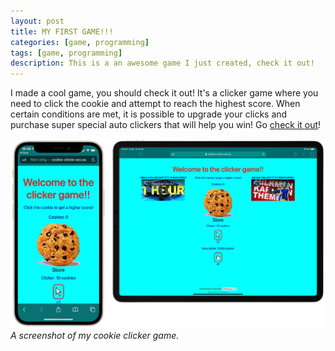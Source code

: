 ```yaml
---
layout: post
title: MY FIRST GAME!!!
categories: [game, programming]
tags: [game, programming]
description: This is a an awesome game I just created, check it out!
---
```


I made a cool game, you should check it out! It's a clicker game where you need to click the cookie and attempt to reach the highest score. When certain conditions are met, it is possible to upgrade your clicks and purchase super special auto clickers that will help you win! Go [check it out](http://www.cookie-clicker.erruj.nl/)!

[![Screenshot](/assets/media/cookie-clicker-v1.jpg)](http://www.cookie-clicker.nl/)
_A screenshot of my cookie clicker game._
